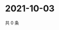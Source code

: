 # 2021-10-03

共 0 条

<!-- BEGIN -->
<!-- 最后更新时间 Sun Oct 03 2021 00:27:25 GMT+0800 (China Standard Time) -->

<!-- END -->
